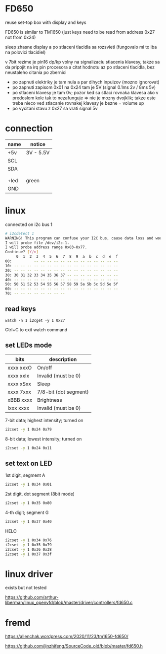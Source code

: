 # FD650
reuse set-top box with display and keys

FD650 is similar to TM1650 (just keys need to be read from address 0x27 not from 0x24)

sleep zhasne display a po stlaceni tlacidla sa rozsvieti (fungovalo mi to iba na polovici tlacidiel)

v 7bit rezime je pin16 dp/kp volny na signalizaciu stlacenia klavesy, takze sa da pripojit na irq pin procesora a citat hodnotu az po stlaceni tlacidla, bez neustaleho citania po zbernici 
- po zapnuti elektriky je tam nula a par dlhych inpulzov (mozno ignorovat)
- po zapnuti zapisom 0x01 na 0x24 tam je 5V (signal 0.1ms 2v / 8ms 5v)
- po stlaceni klavesy je tam 0v; pozor ked sa stlaci rovnaka klavesa ako v predoslom kole tak to nezafunguje => nie je mozny dvojklik; takze este treba nieco ved stlacanie rovnakej klavesy je bezne = volume up
- po vycitani stavu z 0x27 sa vrati signal 5v

# connection

| name | notice |
|------|--------|
| +5v | 3V - 5.5V |
| SCL | |
| SDA | |
| | |
| | |
| +led | green |
| GND | |


# linux

connected on i2c bus 1


```bash
# i2cdetect 1                
WARNING! This program can confuse your I2C bus, cause data loss and worse!
I will probe file /dev/i2c-1.
I will probe address range 0x03-0x77.
Continue? [Y/n] 
     0  1  2  3  4  5  6  7  8  9  a  b  c  d  e  f
00:          -- -- -- -- -- -- -- -- -- -- -- -- -- 
10: -- -- -- -- -- -- -- -- -- -- -- -- -- -- -- -- 
20: -- -- -- -- -- -- -- -- -- -- -- -- -- -- -- -- 
30: 30 31 32 33 34 35 36 37 -- -- -- -- -- -- -- -- 
40: -- -- -- -- -- -- -- -- -- -- -- -- -- -- -- -- 
50: 50 51 52 53 54 55 56 57 58 59 5a 5b 5c 5d 5e 5f 
60: -- -- -- -- -- -- -- -- -- -- -- -- -- -- -- -- 
70: -- -- -- -- -- -- -- --                         
```

## read keys
```bas
watch -n 1 i2cget -y 1 0x27
```

Ctrl+C to exit watch command

## set LEDs mode

| bits      | description |
|-----------|-------------|
| xxxx xxxO | On/off      |
| xxxx xxIx | Invalid (must be 0) |
| xxxx xSxx | Sleep       |
| xxxx 7xxx | 7/8-bit (dot segment) |
| xBBB xxxx | Brightness  |
| Ixxx xxxx | Invalid (must be 0) |


7-bit data; highest intensity; turned on
```bash
i2cset -y 1 0x24 0x79
```

8-bit data; lowest intensity; turned on
```bash
i2cset -y 1 0x24 0x11
```


## set text on LED

1st digit, segment A
```bash
i2cset -y 1 0x34 0x01
```

2st digit, dot segment (8bit mode)
```bash
i2cset -y 1 0x35 0x80
```

4-th digit; segment G
```bash
i2cset -y 1 0x37 0x40
```

HELO
```bash
i2cset -y 1 0x34 0x76
i2cset -y 1 0x35 0x79
i2cset -y 1 0x36 0x38
i2cset -y 1 0x37 0x3f
```

# linux driver

exists but not tested

https://github.com/arthur-liberman/linux_openvfd/blob/master/driver/controllers/fd650.c


# fremd
https://allenchak.wordpress.com/2020/11/23/tm1650-fd650/

https://github.com/jinzhifeng/SourceCode_old/blob/master/fd650.h
